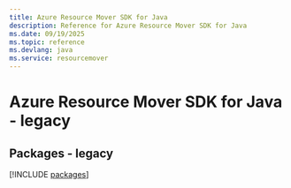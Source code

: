 ```yaml
---
title: Azure Resource Mover SDK for Java
description: Reference for Azure Resource Mover SDK for Java
ms.date: 09/19/2025
ms.topic: reference
ms.devlang: java
ms.service: resourcemover
---
```

# Azure Resource Mover SDK for Java - legacy
## Packages - legacy
[!INCLUDE [packages](resource-mover-index.md)]